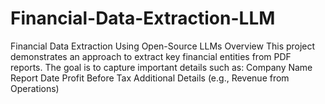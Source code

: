 # Financial-Data-Extraction-LLM
Financial Data Extraction Using Open-Source LLMs Overview This project demonstrates an approach to extract key financial entities from PDF reports. The goal is to capture important details such as:  Company Name Report Date Profit Before Tax Additional Details (e.g., Revenue from Operations)  
